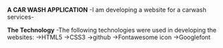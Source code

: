 **A CAR WASH APPLICATION**
-I am developing a website for a carwash services-

**The Technology**
-The following technologies were used in developing the websites:
       ->HTML5
       ->CSS3
       ->github
       ->Fontawesome icon
       ->Googlefont